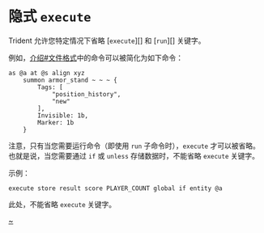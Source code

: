 # 隐式 `execute`

Trident 允许您特定情况下省略 [`execute`][] 和 [`run`][] 关键字。

例如，[介绍#文件格式](/starter/#文件格式)中的命令可以被简化为如下命令：

```tdn
as @a at @s align xyz
    summon armor_stand ~ ~ ~ {
        Tags: [
            "position_history",
            "new"
        ],
        Invisible: 1b,
        Marker: 1b
    }
```

注意，只有当您需要运行命令（即使用 `run` 子命令时），`execute` 才可以被省略。也就是说，当您需要通过 `if` 或 `unless` 存储数据时，不能省略 `execute` 关键字。

示例：

```tdn
execute store result score PLAYER_COUNT global if entity @a
```

此处，不能省略 `execute` 关键字。

[~](/~clink)